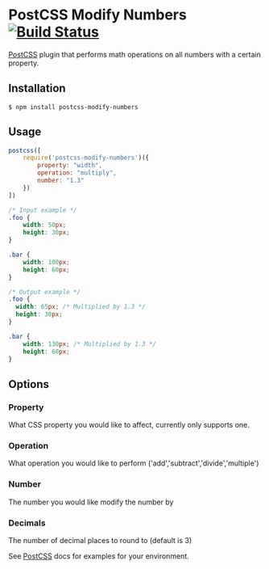 # PostCSS Modify Numbers [![Build Status][ci-img]][ci]

[PostCSS] plugin that performs math operations on all numbers with a certain property.

## Installation

```console
$ npm install postcss-modify-numbers
```

[PostCSS]: https://github.com/postcss/postcss
[ci-img]:  https://travis-ci.org/braedongeorge/postcss-modify-numbers.svg
[ci]:      https://travis-ci.org/braedongeorge/postcss-modify-numbers

## Usage

```js
postcss([
    require('postcss-modify-numbers')({
        property: "width",
        operation: "multiply",
        number: "1.3"
    })
])
```

```css
/* Input example */
.foo {
    width: 50px; 
    height: 30px;
}

.bar {
    width: 100px;
    height: 60px;
}
```

```css
/* Output example */
.foo {
  width: 65px; /* Multiplied by 1.3 */
  height: 30px;
}

.bar {
    width: 130px; /* Multiplied by 1.3 */
    height: 60px;
}
```

## Options
### Property
What CSS property you would like to affect, currently only supports one.

### Operation
What operation you would like to perform ('add','subtract','divide','multiple')

### Number
The number you would like modify the number by

### Decimals
The number of decimal places to round to (default is 3)

See [PostCSS] docs for examples for your environment.
